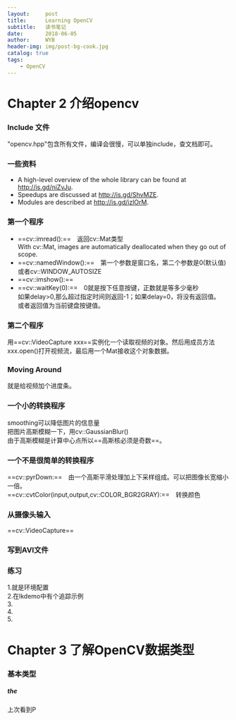 ```yaml
---
layout:     post
title:      Learning OpenCV
subtitle:   读书笔记
date:       2018-06-05
author:     WYB
header-img: img/post-bg-cook.jpg
catalog: true
tags:
    - OpenCV
---
```


# Chapter 2 介绍opencv
### Include 文件  
"opencv.hpp"包含所有文件，编译会很慢，可以单独include，查文档即可。  
### 一些资料
- A high-level overview of the whole library can be found at http://is.gd/niZvJu.
- Speedups are discussed at http://is.gd/ShvMZE.
- Modules are described at http://is.gd/izlOrM.
### 第一个程序
- ==cv::imread():==&emsp;返回cv::Mat类型  
With cv::Mat, images are automatically deallocated when they go out of scope.
- ==cv::namedWindow():==&emsp;第一个参数是窗口名，第二个参数是0(默认值)或者cv::WINDOW_AUTOSIZE
- ==cv::imshow():==
- ==cv::waitKey(0):==&emsp;0就是按下任意按键，正数就是等多少毫秒  
如果delay>0,那么超过指定时间则返回-1；如果delay=0，将没有返回值。   
或者返回值为当前键盘按键值。
### 第二个程序
用==cv::VideoCapture xxx==实例化一个读取视频的对象。然后用成员方法xxx.open()打开视频流，最后用一个Mat接收这个对象数据。
### Moving Around
就是给视频加个进度条。
### 一个小的转换程序
smoothing可以降低图片的信息量  
把图片高斯模糊一下，用cv::GaussianBlur()  
由于高斯模糊是计算中心点所以==高斯核必须是奇数==。
### 一个不是很简单的转换程序
==cv::pyrDown:==&emsp;由一个高斯平滑处理加上下采样组成。可以把图像长宽缩小一倍。  
==cv::cvtColor(input,output,cv::COLOR_BGR2GRAY):==&emsp;转换颜色  
### 从摄像头输入
==cv::VideoCapture==
### 写到AVI文件
### 练习
1.就是环境配置  
2.在lkdemo中有个追踪示例  
3.  
4.  
5.  

# Chapter 3 了解OpenCV数据类型
### 基本类型
##### the

上次看到P
